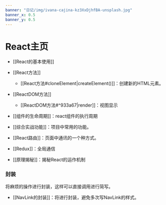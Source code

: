 ```yaml
---
banner: "日记/img/ivana-cajina-kz3XxDjhfBA-unsplash.jpg"
banner_x: 0.5
banner_y: 0.5
---
```

# React主页
- [[React的基本使用]]
- [[React方法]]
	- [[React方法#cloneElement|createElement()]]：创建新的HTML元素。

- [[ReactDOM方法]]
	- [[ReactDOM方法#^933a67|render]]：视图显示


- [[组件的生命周期]]：react组件的执行周期
- [[综合实战功能]]：项目中常用的功能。
- [[React路由]]：页面中通讯的一个种方式。
- [[Redux]]：全局通信
- [[原理揭秘]]：揭秘React的运作机制

### 封装
将麻烦的操作进行封装，这样可以直接调用进行简写。
- [[NavLink的封装]]：将<NavLink>进行封装，避免多次写NavLink的样式。

